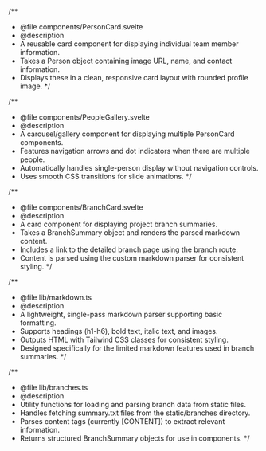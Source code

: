 /**
 * @file components/PersonCard.svelte
 * @description
 *   A reusable card component for displaying individual team member information.
 *   Takes a Person object containing image URL, name, and contact information.
 *   Displays these in a clean, responsive card layout with rounded profile image.
 */

/**
 * @file components/PeopleGallery.svelte
 * @description
 *   A carousel/gallery component for displaying multiple PersonCard components.
 *   Features navigation arrows and dot indicators when there are multiple people.
 *   Automatically handles single-person display without navigation controls.
 *   Uses smooth CSS transitions for slide animations.
 */

/**
 * @file components/BranchCard.svelte
 * @description
 *   A card component for displaying project branch summaries.
 *   Takes a BranchSummary object and renders the parsed markdown content.
 *   Includes a link to the detailed branch page using the branch route.
 *   Content is parsed using the custom markdown parser for consistent styling.
 */

/**
 * @file lib/markdown.ts
 * @description
 *   A lightweight, single-pass markdown parser supporting basic formatting.
 *   Supports headings (h1-h6), bold text, italic text, and images.
 *   Outputs HTML with Tailwind CSS classes for consistent styling.
 *   Designed specifically for the limited markdown features used in branch summaries.
 */

/**
 * @file lib/branches.ts
 * @description
 *   Utility functions for loading and parsing branch data from static files.
 *   Handles fetching summary.txt files from the static/branches directory.
 *   Parses content tags (currently [CONTENT]) to extract relevant information.
 *   Returns structured BranchSummary objects for use in components.
 */
